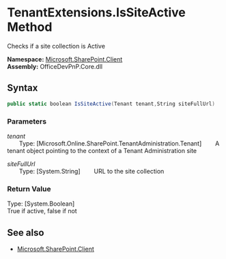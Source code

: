 # TenantExtensions.IsSiteActive Method  
Checks if a site collection is Active  

**Namespace:** [Microsoft.SharePoint.Client](Microsoft.SharePoint.Client.md)  
**Assembly:** OfficeDevPnP.Core.dll  
## Syntax
```C#
public static boolean IsSiteActive(Tenant tenant,String siteFullUrl)
```
### Parameters
*tenant*  
&emsp;&emsp;Type: [Microsoft.Online.SharePoint.TenantAdministration.Tenant] 
&emsp;&emsp;A tenant object pointing to the context of a Tenant Administration site  
  
*siteFullUrl*  
&emsp;&emsp;Type: [System.String] 
&emsp;&emsp;URL to the site collection  
  
### Return Value
Type: [System.Boolean]  
True if active, false if not

## See also
- [Microsoft.SharePoint.Client](Microsoft.SharePoint.Client.md)
